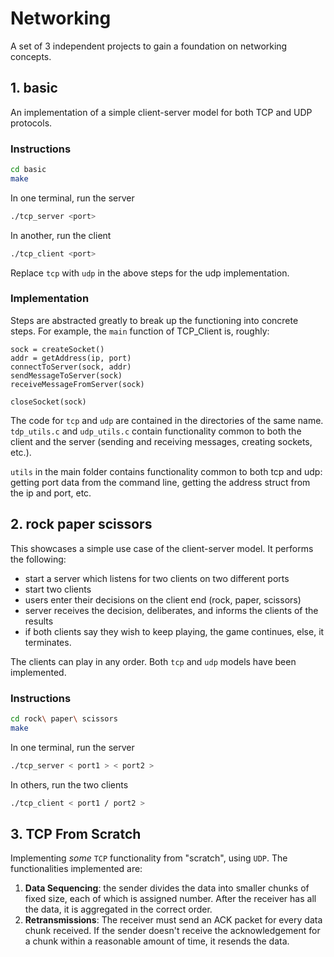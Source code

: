 # Networking

A set of 3 independent projects to gain a foundation on networking concepts. 

## 1. basic

An implementation of a simple client-server model for both TCP and UDP protocols.

### Instructions

```bash
cd basic
make
```
In one terminal, run the server
```bash
./tcp_server <port>
```
In another, run the client 
```bash
./tcp_client <port>
```
Replace `tcp` with `udp` in the above steps for the udp implementation. 

### Implementation 
Steps are abstracted greatly to break up the functioning into concrete steps. For example, the `main` function of TCP_Client is, roughly:
```
sock = createSocket()
addr = getAddress(ip, port)
connectToServer(sock, addr)
sendMessageToServer(sock)
receiveMessageFromServer(sock)

closeSocket(sock)
```

The code for `tcp` and `udp` are contained in the directories of the same name. `tdp_utils.c` and `udp_utils.c` contain functionality common to both the client and the server (sending and receiving messages, creating sockets, etc.). 

`utils` in the main folder contains functionality common to both tcp and udp: getting port data from the command line, getting the address struct from the ip and port, etc. 

## 2. rock paper scissors
This showcases a simple use case of the client-server model. It performs the following:
- start a server which listens for two clients on two different ports
- start two clients
- users enter their decisions on the client end (rock, paper, scissors)
- server receives the decision, deliberates, and informs the clients of the results
- if both clients say they wish to keep playing, the game continues, else, it terminates. 

The clients can play in any order. Both `tcp` and `udp` models have been implemented. 

### Instructions

```bash
cd rock\ paper\ scissors
make
```
In one terminal, run the server
```bash
./tcp_server < port1 > < port2 >
```
In others, run the two clients 
```bash
./tcp_client < port1 / port2 >
```

## 3. TCP From Scratch
Implementing _some_ `TCP` functionality from "scratch", using `UDP`. The functionalities implemented are:
1. **Data Sequencing**: the sender divides the data into smaller chunks of fixed size, each of which is assigned  number. After the receiver has all the data, it is aggregated in the correct order. 
2. **Retransmissions**: The receiver must send an ACK packet for every data chunk received. If the sender doesn't receive the acknowledgement for a chunk within a reasonable amount of time, it resends the data. 

